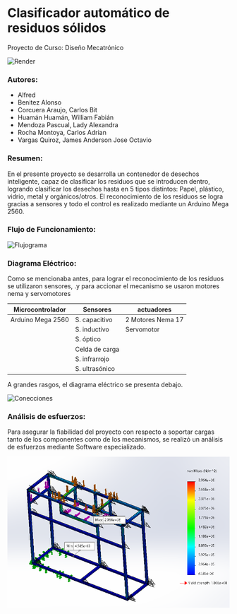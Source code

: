 # Clasificador automático de residuos sólidos
Proyecto de Curso: Diseño Mecatrónico

![Render](https://github.com/Bharuck/Mechatronic_Design_Project/blob/main/1.Documentaci%C3%B3n/imgs/Sistema_implementado.png?raw=true)


### Autores:
- Alfred
- Benitez Alonso
- Corcuera Araujo, Carlos Bit
- Huamán Huamán, William Fabián
- Mendoza Pascual, Lady Alexandra
- Rocha Montoya, Carlos Adrian
- Vargas Quiroz, James Anderson Jose Octavio


### Resumen:
En el presente proyecto se desarrolla un contenedor de desechos inteligente, capaz de clasificar los residuos que se introducen dentro, logrando clasificar los desechos hasta en 5 tipos distintos: Papel, plástico, vidrio, metal y orgánicos/otros. El reconocimiento de los residuos se logra gracias a sensores y todo el control es realizado mediante un Arduino Mega 2560.

### Flujo de Funcionamiento:
![Flujograma](https://github.com/Bharuck/Mechatronic_Design_Project/blob/main/1.Documentaci%C3%B3n/imgs/DiagramaDeFlujo.png?raw=true)

### Diagrama Eléctrico:
Como se mencionaba antes, para lograr el reconocimiento de los residuos se utilizaron sensores, .y para accionar el mecanismo se usaron motores nema y servomotores

| Microcontrolador  | Sensores       | actuadores        |
|-------------------|----------------|-------------------|
| Arduino Mega 2560 | S. capacitivo  | 2 Motores Nema 17 |
|                   | S. inductivo   | Servomotor        |
|                   | S. óptico      |                   |
|                   | Celda de carga |                   |
|                   | S. infrarrojo  |                   |
|                   | S. ultrasónico |                   |


A grandes rasgos, el diagrama eléctrico se presenta debajo.

![Conecciones](https://github.com/Bharuck/Mechatronic_Design_Project/blob/main/1.Documentaci%C3%B3n/imgs/DiagramaElectrico.png?raw=true)

### Análisis de esfuerzos:
Para asegurar la fiabilidad del proyecto con respecto a soportar cargas tanto de los componentes como de los mecanismos, se realizó un análisis de esfuerzos mediante Software especializado.

![Conecciones](https://github.com/Bharuck/Mechatronic_Design_Project/blob/main/1.Documentaci%C3%B3n/imgs/An%C3%A1lisis_de_esfuerzos.png?raw=true)